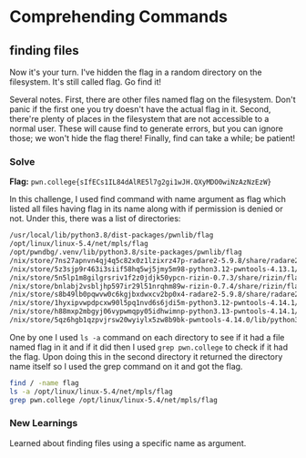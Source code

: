# Comprehending Commands

## finding files
Now it's your turn. I've hidden the flag in a random directory on the filesystem. It's still called flag. Go find it!

Several notes. First, there are other files named flag on the filesystem. Don't panic if the first one you try doesn't have the actual flag in it. Second, there're plenty of places in the filesystem that are not accessible to a normal user. These will cause find to generate errors, but you can ignore those; we won't hide the flag there! Finally, find can take a while; be patient!

### Solve
**Flag:** `pwn.college{sIfECs1IL84dAlRE5l7g2gi1wJH.QXyMDO0wiNzAzNzEzW}`

In this challenge, I used find command with name argument as flag which listed all files having flag in its name along with if permission is denied or not. Under this, there was a list of directories:

```bash
/usr/local/lib/python3.8/dist-packages/pwnlib/flag
/opt/linux/linux-5.4/net/mpls/flag
/opt/pwndbg/.venv/lib/python3.8/site-packages/pwnlib/flag
/nix/store/7ns27apnvn4qj4q5c82x0z1lzixrz47p-radare2-5.9.8/share/radare2/5.9.8/flag
/nix/store/5z3sjp9r463i3siif58hq5wj5jmy5m98-python3.12-pwntools-4.13.1/lib/python3.12/site-packages/pwnlib/flag
/nix/store/5n5lp1m8gilgrsriv1f2z0jdjk50ypcn-rizin-0.7.3/share/rizin/flag
/nix/store/bnlabj2vsbljhp597ir29l51nrqhm89w-rizin-0.7.4/share/rizin/flag
/nix/store/s8b49lb0pqwvw0c6kgjbxdwxcv2bp0x4-radare2-5.9.8/share/radare2/5.9.8/flag
/nix/store/1hyxipvwpdpcxw90l5pq1nvd6s6jdi5m-python3.12-pwntools-4.14.1/lib/python3.12/site-packages/pwnlib/flag
/nix/store/h88mxp2mbgyj06vypwmqpy05idhwimnp-python3.13-pwntools-4.14.1/lib/python3.13/site-packages/pwnlib/flag
/nix/store/5qz6hgb1qzpvjrsw20wyiylx5zw8b9bk-pwntools-4.14.0/lib/python3.13/site-packages/pwnlib/flag
```
One by one I used ```ls -a``` command on each directory to see if it had a file named flag in it and if it did then I used ```grep pwn.college``` to check if it had the flag. Upon doing this in the second directory it returned the directory name itself so I used the grep command on it and got the flag.

```bash
find / -name flag
ls -a /opt/linux/linux-5.4/net/mpls/flag
grep pwn.college /opt/linux/linux-5.4/net/mpls/flag
```

### New Learnings
Learned about finding files using a specific name as argument.
